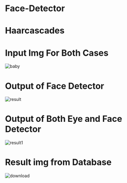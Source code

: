 # Face-Detector
# Haarcascades
# Input Img For Both Cases
![baby](https://user-images.githubusercontent.com/51924622/92790003-01a83b80-f3c9-11ea-9d7e-bfe09f92edee.jpg)
# Output of Face Detector
![result](https://user-images.githubusercontent.com/51924622/92790044-0a007680-f3c9-11ea-8d6c-da7c12e9b6d8.png)
# Output of Both Eye and Face Detector
![result1](https://user-images.githubusercontent.com/51924622/92790067-108eee00-f3c9-11ea-9972-1d8ef20c4c51.png)
# Result img from Database
![download](https://user-images.githubusercontent.com/51924622/93616025-cd003980-f9f1-11ea-998d-97f4c0c3dbe7.png)
